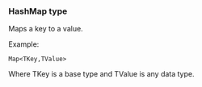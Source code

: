 ### HashMap type

Maps a key to a value.

Example:

```
Map<TKey,TValue>
```

Where TKey is a base type and TValue is any data type.